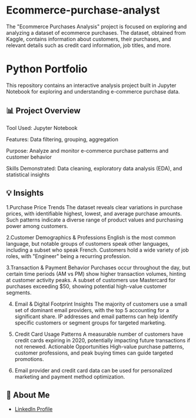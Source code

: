 # Ecommerce-purchase-analyst
The "Ecommerce Purchases Analysis" project is focused on exploring and analyzing a dataset of ecommerce purchases. The dataset, obtained from Kaggle, contains information about customers, their purchases, and relevant details such as credit card information, job titles, and more.

# Python Portfolio

This repository contains an interactive analysis project built in Jupyter Notebook for exploring and understanding e-commerce purchase data.

## 📊 Project Overview

Tool Used: Jupyter Notebook

Features: Data filtering, grouping, aggregation

Purpose: Analyze and monitor e-commerce purchase patterns and customer behavior

Skills Demonstrated: Data cleaning, exploratory data analysis (EDA), and statistical insights


## 💡 Insights

1.Purchase Price Trends
The dataset reveals clear variations in purchase prices, with identifiable highest, lowest, and average purchase amounts.
Such patterns indicate a diverse range of product values and purchasing power among customers.

2.Customer Demographics & Professions
English is the most common language, but notable groups of customers speak other languages, including a subset who speak French.
Customers hold a wide variety of job roles, with "Engineer" being a recurring profession.

3.Transaction & Payment Behavior
Purchases occur throughout the day, but certain time periods (AM vs PM) show higher transaction volumes, hinting at customer activity peaks.
A subset of customers use Mastercard for purchases exceeding $50, showing potential high-value customer segments.

4. Email & Digital Footprint Insights
The majority of customers use a small set of dominant email providers, with the top 5 accounting for a significant share.
IP addresses and email patterns can help identify specific customers or segment groups for targeted marketing.

5. Credit Card Usage Patterns
A measurable number of customers have credit cards expiring in 2020, potentially impacting future transactions if not renewed.
Actionable Opportunities
High-value purchase patterns, customer professions, and peak buying times can guide targeted promotions.

6. Email provider and credit card data can be used for personalized marketing and payment method optimization.

## 🔗 About Me

- [LinkedIn Profile](https://www.linkedin.com/in/muhammad-ali-saleem-69b892245/)
